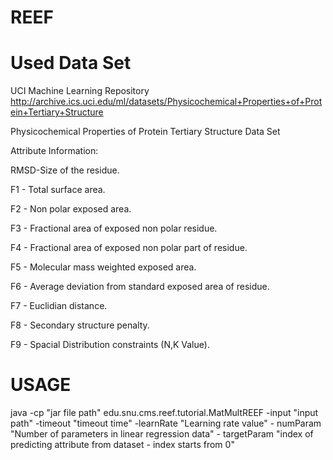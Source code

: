REEF
====


Used Data Set
=======
UCI Machine Learning Repository
http://archive.ics.uci.edu/ml/datasets/Physicochemical+Properties+of+Protein+Tertiary+Structure

Physicochemical Properties of Protein Tertiary Structure Data Set 

Attribute Information:

RMSD-Size of the residue. 

F1 - Total surface area. 

F2 - Non polar exposed area. 

F3 - Fractional area of exposed non polar residue. 

F4 - Fractional area of exposed non polar part of residue. 

F5 - Molecular mass weighted exposed area. 

F6 - Average deviation from standard exposed area of residue. 

F7 - Euclidian distance. 

F8 - Secondary structure penalty. 

F9 - Spacial Distribution constraints (N,K Value).

USAGE
=======
java -cp "jar file path" edu.snu.cms.reef.tutorial.MatMultREEF 
-input "input path" -timeout "timeout time" -learnRate "Learning rate value" - numParam "Number of parameters in linear regression data" - targetParam "index of predicting attribute from dataset - index starts from 0"
